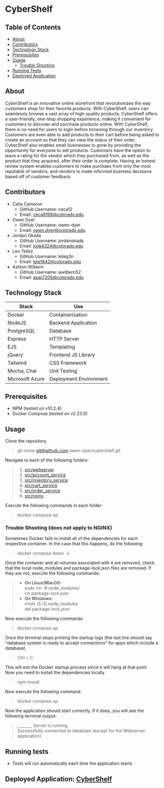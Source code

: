 <!-- ![CyberShelf]() Need to add this in after pushing to GitHub so the file gets linked correctly -->
# CyberShelf

## Table of Contents
- [About](#about)
- [Contributors](#contributors)
- [Technology Stack](#technology-stack)
- [Prerequisites](#prerequisites)
- [Usage](#usage)
    - [Trouble Shooting](#trouble-shooting-does-not-apply-to-nginx)
- [Running Tests](#running-tests)
- [Deployed Application](#deployed-application)

## About
CyberShelf is an innovative online storefront that revolutionizes the way customers shop for their favorite products. With CyberShelf, users can seamlessly browse a vast array of high-quality products. CyberShelf offers a user-friendly, one-stop shopping experience, making it convenient for customers to discover and purchase products online.
With CyberShelf, there is no need for users to login before browsing through our inventory. Customers are even able to add products to their cart before being asked to create an account so that they can view the status of their order.
CyberShelf also enables small businesses to grow by providing the opportunity for everyone to sell products. Customers have the option to leave a rating for the vendor which they purchased from, as well as the product that they acquired, after their order is complete. Having an honest review system enables customers to make purchaes from only the most reputable of vendors, and vendors to make informed business decisions based off of customer feedback.

## Contributors
- Celia Cameron
    - GitHub Username: ceca12
    - Email: <ceca8169@colorado.edu>
- Owen Dyer
    - GitHub Username: owen-dyer
    - Email: <owen.dyer@colorado.edu>
- Jordan Okada
    - GitHub Username: jordanokada
    - Email: <jook4324@colorado.edu>
- Leo Tellez
    - GitHub Username: leteg3n
    - Email: <lete1842@colorado.edu>
- Ashton Wilbern
    - GitHub Username: awilbern52
    - Email: <aswi7205@colorado.edu>
 
## Technology Stack
| Stack | Use |
| --- | --- |
| Docker | Containerization |
| NodeJS | Backend Application |
| PostgreSQL | Database |
| Express | HTTP Server |
| EJS | Templating |
| jQuery | Frontend JS Library |
| Tailwind | CSS Framework |
| Mocha, Chai | Unit Testing |
| Microsoft Azure | Deployment Environment |

## Prerequisites
- NPM (tested on v10.2.4) 
- Docker Compose (tested on v2.23.0)

## Usage
Clone the repository
> git clone git@github.com:owen-dyer/cybershelf.git

Navigate to each of the following folders:
> 1. [src/webserver](src/webserver)
> 2. [src/account_service](src/account_service)
> 3. [src/inventory_service](src/inventory_service)
> 4. [src/cart_service](src/cart_service)
> 5. [src/order_service](src/order_service)
> 6. [src/nginx](src/nginx)

Execute the following commands in each folder:
> docker compose up

### Trouble Shooting (does not apply to NGINX)
Sometimes Docker fails to install all of the dependencies for each respective container. In the case that this happens, do the following:
> docker compose down -v

Once the container and all volumes associated with it are removed, check that the local node_modules and package-lock.json files are removed. If they are not, execute the following commands:
> - **On Linux/MacOS:** <br>
> sudo rm -R node_modules/ <br>
> rm package-lock.json
> - **On Windows:** <br>
> rmdir /S /Q node_modules <br>
> del package-lock.json

Now execute the following commands:
> docker compose up

Once the terminal stops printing the startup logs (the last line should say "database system is ready to accept connections" for apps which include a database)
> Ctrl + C

This will exit the Docker startup process since it will hang at that point <br>
Now you need to install the dependencies locally
> npm install

Now execute the following command:
> docker compose up

Now the application should start correctly. If it does, you will see the following terminal output:
> <u>&nbsp;&nbsp;&nbsp;&nbsp;&nbsp;&nbsp;&nbsp;&nbsp;&nbsp;&nbsp;&nbsp;&nbsp;</u> Server is running <br>
> Successfully connected to database (except for the Webserver application)


## Running tests
- Tests will run automatically each time the application starts

## Deployed Application: [CyberShelf](http://recitation-11-team-06.eastus.cloudapp.azure.com/)